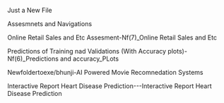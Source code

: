 Just a New File

 Assesmnets and Navigations

Online Retail Sales and Etc Assesment-Nf(7)_Online Retail Sales and Etc

Predictions of Training nad Validations (With Accuracy plots)-Nf(6)_Predictions and accuracy_PLots

 Newfoldertoexe/bhunji-AI Powered Movie Recomnedation Systems

 Interactive Report Heart Disease Prediction---Interactive Report Heart Disease Prediction

 

 


